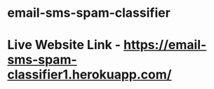 # email-sms-spam-classifier

# Live Website Link - https://email-sms-spam-classifier1.herokuapp.com/ 
